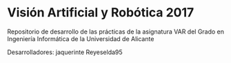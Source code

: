 # Visión Artificial y Robótica 2017
Repositorio de desarrollo de las prácticas de la asignatura VAR del Grado en Ingeniería Informática de la Universidad de Alicante

Desarrolladores:
jaquerinte
Reyeselda95